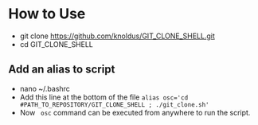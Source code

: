 # How to Use
- git clone https://github.com/knoldus/GIT_CLONE_SHELL.git
- cd GIT_CLONE_SHELL

## Add an alias to script 
- nano ~/.bashrc
- Add this line at the bottom of the file ``` alias osc='cd #PATH_TO_REPOSITORY/GIT_CLONE_SHELL ; ./git_clone.sh' ```
- Now ``` osc``` command can be executed from anywhere to run the script.
